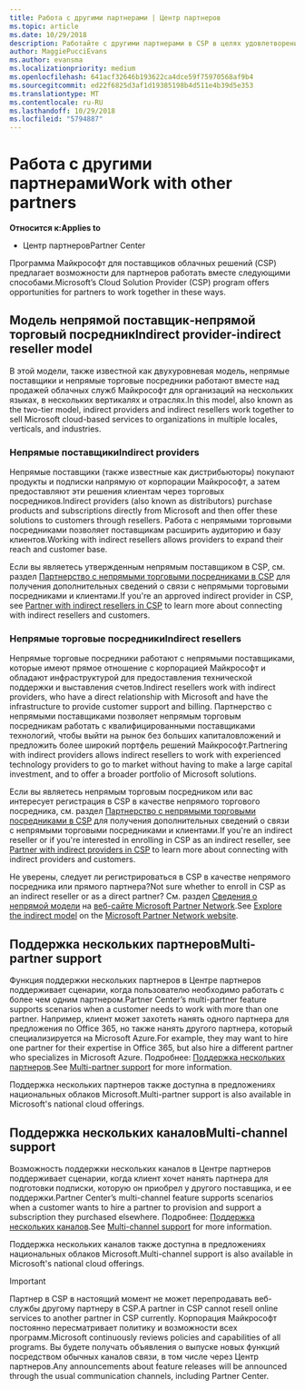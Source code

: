 ```yaml
---
title: Работа с другими партнерами | Центр партнеров
ms.topic: article
ms.date: 10/29/2018
description: Работайте с другими партнерами в CSP в целях удовлетворения потребностей общих клиентов.
author: MaggiePucciEvans
ms.author: evansma
ms.localizationpriority: medium
ms.openlocfilehash: 641acf32646b193622ca4dce59f75970568af9b4
ms.sourcegitcommit: ed22f6825d3af1d19385198b4d511e4b39d5e353
ms.translationtype: MT
ms.contentlocale: ru-RU
ms.lasthandoff: 10/29/2018
ms.locfileid: "5794887"
---
```

# <a name="work-with-other-partners"></a><span data-ttu-id="43d34-103">Работа с другими партнерами</span><span class="sxs-lookup"><span data-stu-id="43d34-103">Work with other partners</span></span>

**<span data-ttu-id="43d34-104">Относится к:</span><span class="sxs-lookup"><span data-stu-id="43d34-104">Applies to</span></span>**

-  <span data-ttu-id="43d34-105">Центр партнеров</span><span class="sxs-lookup"><span data-stu-id="43d34-105">Partner Center</span></span>

<span data-ttu-id="43d34-106">Программа Майкрософт для поставщиков облачных решений (CSP) предлагает возможности для партнеров работать вместе следующими способами.</span><span class="sxs-lookup"><span data-stu-id="43d34-106">Microsoft’s Cloud Solution Provider (CSP) program offers opportunities for partners to work together in these ways.</span></span>

## <a name="indirect-provider-indirect-reseller-model"></a><span data-ttu-id="43d34-107">Модель непрямой поставщик‑непрямой торговый посредник</span><span class="sxs-lookup"><span data-stu-id="43d34-107">Indirect provider-indirect reseller model</span></span>

<span data-ttu-id="43d34-108">В этой модели, также известной как двухуровневая модель, непрямые поставщики и непрямые торговые посредники работают вместе над продажей облачных служб Майкрософт для организаций на нескольких языках, в нескольких вертикалях и отраслях.</span><span class="sxs-lookup"><span data-stu-id="43d34-108">In this model, also known as the two-tier model, indirect providers and indirect resellers work together to sell Microsoft cloud-based services to organizations in multiple locales, verticals, and industries.</span></span> 

### <a name="indirect-providers"></a><span data-ttu-id="43d34-109">Непрямые поставщики</span><span class="sxs-lookup"><span data-stu-id="43d34-109">Indirect providers</span></span> 

<span data-ttu-id="43d34-110">Непрямые поставщики (также известные как дистрибьюторы) покупают продукты и подписки напрямую от корпорации Майкрософт, а затем предоставляют эти решения клиентам через торговых посредников.</span><span class="sxs-lookup"><span data-stu-id="43d34-110">Indirect providers (also known as distributors) purchase products and subscriptions directly from Microsoft and then offer these solutions to customers through resellers.</span></span> <span data-ttu-id="43d34-111">Работа с непрямыми торговыми посредниками позволяет поставщикам расширить аудиторию и базу клиентов.</span><span class="sxs-lookup"><span data-stu-id="43d34-111">Working with indirect resellers allows providers to expand their reach and customer base.</span></span> 

<span data-ttu-id="43d34-112">Если вы являетесь утвержденным непрямым поставщиком в CSP, см. раздел [Партнерство с непрямыми торговыми посредниками в CSP](indirect-provider-tasks-in-partner-center.md) для получения дополнительных сведений о связи с непрямыми торговыми посредниками и клиентами.</span><span class="sxs-lookup"><span data-stu-id="43d34-112">If you're an approved indirect provider in CSP, see [Partner with indirect resellers in CSP](indirect-provider-tasks-in-partner-center.md) to learn more about connecting with indirect resellers and customers.</span></span> 

### <a name="indirect-resellers"></a><span data-ttu-id="43d34-113">Непрямые торговые посредники</span><span class="sxs-lookup"><span data-stu-id="43d34-113">Indirect resellers</span></span> 

<span data-ttu-id="43d34-114">Непрямые торговые посредники работают с непрямыми поставщиками, которые имеют прямое отношение с корпорацией Майкрософт и обладают инфраструктурой для предоставления технической поддержки и выставления счетов.</span><span class="sxs-lookup"><span data-stu-id="43d34-114">Indirect resellers work with indirect providers, who have a direct relationship with Microsoft and have the infrastructure to provide customer support and billing.</span></span> <span data-ttu-id="43d34-115">Партнерство с непрямыми поставщиками позволяет непрямым торговым посредникам работать с квалифицированными поставщиками технологий, чтобы выйти на рынок без больших капиталовложений и предложить более широкий портфель решений Майкрософт.</span><span class="sxs-lookup"><span data-stu-id="43d34-115">Partnering with indirect providers allows indirect resellers to work with experienced technology providers to go to market without having to make a large capital investment, and to offer a broader portfolio of Microsoft solutions.</span></span> 

<span data-ttu-id="43d34-116">Если вы являетесь непрямым торговым посредником или вас интересует регистрация в CSP в качестве непрямого торгового посредника, см. раздел [Партнерство с непрямыми торговыми посредниками в CSP](indirect-reseller-tasks-in-partner-center.md) для получения дополнительных сведений о связи с непрямыми торговыми посредниками и клиентами.</span><span class="sxs-lookup"><span data-stu-id="43d34-116">If you're an indirect reseller or if you're interested in enrolling in CSP as an indirect reseller, see [Partner with indirect providers in CSP](indirect-reseller-tasks-in-partner-center.md) to learn more about connecting with indirect providers and customers.</span></span>

<span data-ttu-id="43d34-117">Не уверены, следует ли регистрироваться в CSP в качестве непрямого посредника или прямого партнера?</span><span class="sxs-lookup"><span data-stu-id="43d34-117">Not sure whether to enroll in CSP as an indirect reseller or as a direct partner?</span></span> <span data-ttu-id="43d34-118">См. раздел [Сведения о непрямой модели](https://partner.microsoft.com/cloud-solution-provider/indirect) на [веб-сайте Microsoft Partner Network](https://partner.microsoft.com).</span><span class="sxs-lookup"><span data-stu-id="43d34-118">See [Explore the indirect model](https://partner.microsoft.com/cloud-solution-provider/indirect) on the [Microsoft Partner Network website](https://partner.microsoft.com).</span></span>   

## <a name="multi-partner-support"></a><span data-ttu-id="43d34-119">Поддержка нескольких партнеров</span><span class="sxs-lookup"><span data-stu-id="43d34-119">Multi-partner support</span></span>

<span data-ttu-id="43d34-120">Функция поддержки нескольких партнеров в Центре партнеров поддерживает сценарии, когда пользователю необходимо работать с более чем одним партнером.</span><span class="sxs-lookup"><span data-stu-id="43d34-120">Partner Center’s multi-partner feature supports scenarios when a customer needs to work with more than one partner.</span></span> <span data-ttu-id="43d34-121">Например, клиент может захотеть нанять одного партнера для предложения по Office 365, но также нанять другого партнера, который специализируется на Microsoft Azure.</span><span class="sxs-lookup"><span data-stu-id="43d34-121">For example, they may want to hire one partner for their expertise in Office 365, but also hire a different partner who specializes in Microsoft Azure.</span></span> <span data-ttu-id="43d34-122">Подробнее: [Поддержка нескольких партнеров](multipartner.md).</span><span class="sxs-lookup"><span data-stu-id="43d34-122">See [Multi-partner support](multipartner.md) for more information.</span></span>

<span data-ttu-id="43d34-123">Поддержка нескольких партнеров также доступна в предложениях национальных облаков Microsoft.</span><span class="sxs-lookup"><span data-stu-id="43d34-123">Multi-partner support is also available in Microsoft's national cloud offerings.</span></span> 

## <a name="multi-channel-support"></a><span data-ttu-id="43d34-124">Поддержка нескольких каналов</span><span class="sxs-lookup"><span data-stu-id="43d34-124">Multi-channel support</span></span>

<span data-ttu-id="43d34-125">Возможность поддержки нескольких каналов в Центре партнеров поддерживает сценарии, когда клиент хочет нанять партнера для подготовки подписки, которую он приобрел у другого поставщика, и ее поддержки.</span><span class="sxs-lookup"><span data-stu-id="43d34-125">Partner Center’s multi-channel feature supports scenarios when a customer wants to hire a partner to provision and support a subscription they purchased elsewhere.</span></span> <span data-ttu-id="43d34-126">Подробнее: [Поддержка нескольких каналов](multichannel.md).</span><span class="sxs-lookup"><span data-stu-id="43d34-126">See [Multi-channel support](multichannel.md) for more information.</span></span>

<span data-ttu-id="43d34-127">Поддержка нескольких каналов также доступна в предложениях национальных облаков Microsoft.</span><span class="sxs-lookup"><span data-stu-id="43d34-127">Multi-channel support is also available in Microsoft's national cloud offerings.</span></span>

> [!IMPORTANT]  
> <span data-ttu-id="43d34-128">Партнер в CSP в настоящий момент не может перепродавать веб-службы другому партнеру в CSP.</span><span class="sxs-lookup"><span data-stu-id="43d34-128">A partner in CSP cannot resell online services to another partner in CSP currently.</span></span> <span data-ttu-id="43d34-129">Корпорация Майкрософт постоянно пересматривает политику и возможности всех программ.</span><span class="sxs-lookup"><span data-stu-id="43d34-129">Microsoft continuously reviews policies and capabilities of all programs.</span></span> <span data-ttu-id="43d34-130">Вы будете получать объявления о выпуске новых функций посредством обычных каналов связи, в том числе через Центр партнеров.</span><span class="sxs-lookup"><span data-stu-id="43d34-130">Any announcements about feature releases will be announced through the usual communication channels, including Partner Center.</span></span> 

